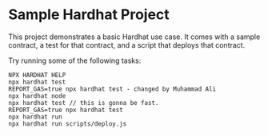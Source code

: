 # Sample Hardhat Project

This project demonstrates a basic Hardhat use case. It comes with a sample contract, a test for that contract, and a script that deploys that contract.

Try running some of the following tasks:

```shell
NPX HARDHAT HELP
npx hardhat test
REPORT_GAS=true npx hardhat test - changed by Muhammad Ali
npx hardhat node
npx hardhat test // this is gonna be fast.
REPORT_GAS=true npx hardhat test
npx hardhat run
npx hardhat run scripts/deploy.js
